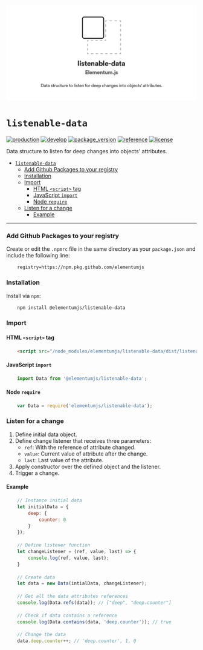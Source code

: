 ![listenable-data header][0]

# `listenable-data`

[![production](https://github.com/elementumjs/listenable-data/workflows/production/badge.svg)][1]
[![develop](https://github.com/elementumjs/listenable-data/workflows/develop/badge.svg)][2]
[![package_version](https://img.shields.io/github/package-json/v/elementumjs/listenable-data)][3]
[![reference](https://img.shields.io/badge/docs-REFERENCE-blue)][4]
[![license](https://img.shields.io/github/license/elementumjs/listenable-data)][5]


Data structure to listen for deep changes into objects' attributes.

- [`listenable-data`][6]
    - [Add Github Packages to your registry][7]
    - [Installation][8]
    - [Import][9]
      - [HTML `<script>` tag][10]
      - [JavaScript `import`][11]
      - [Node `require`][12]
    - [Listen for a change][13]
      - [Example][14]

---


### Add Github Packages to your registry

Create or edit the `.npmrc` file in the same directory as your `package.json` and include the following line:

```
    registry=https://npm.pkg.github.com/elementumjs
```

### Installation

Install via `npm`:
```sh
    npm install @elementumjs/listenable-data
```

### Import

#### HTML `<script>` tag

```html
    <script src="/node_modules/elementumjs/listenable-data/dist/listenable-data.umd.js"></script>
```

#### JavaScript `import`
  
```javascript
    import Data from '@elementumjs/listenable-data';
```

#### Node `require`

```javascript
    var Data = require('elementumjs/listenable-data');
```

### Listen for a change
1. Define initial data object.
2. Define change listener that receives three parameters:
    * `ref`: With the reference of attribute changed.
    * `value`: Current value of attribute after the change.
    * `last`: Last value of the attribute.
3. Apply constructor over the defined object and the listener.
4. Trigger a change.

#### Example

```javascript
    // Instance initial data
    let initialData = {
        deep: {
            counter: 0
        }
    });

    // Define listener function
    let changeListener = (ref, value, last) => {
        console.log(ref, value, last);
    }

    // Create data
    let data = new Data(intialData, changeListener); 

    // Get all the data attributes references
    console.log(Data.refs(data)); // ["deep", "deep.counter"]

    // Check if data contains a reference
    console.log(Data.contains(data, 'deep.counter')); // true

    // Change the data
    data.deep.counter++; // 'deep.counter', 1, 0
```

[0]: assets/header.png

[1]: https://github.com/elementumjs/listenable-data/actions?query=workflow%3Aproduction

[2]: https://github.com/elementumjs/listenable-data/actions?query=workflow%3Adevelop

[3]: https://github.com/elementumjs/listenable-data/packages/

[4]: REFERENCE.md

[5]: LICENSE

[6]: #listenable-data

[7]: #add-github-packages-to-your-registry

[8]: #installation

[9]: #import

[10]:#html-script-tag 

[11]:#javascript-import 

[12]:#node-require 

[13]:#listen-for-a-change 

[14]: #example 